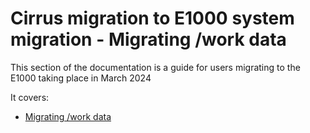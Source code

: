 # Cirrus migration to E1000 system migration - Migrating /work data

This section of the documentation is a guide for users migrating to the E1000 taking place in March 2024

It covers:

   - [Migrating /work data](work-data-migration.md)